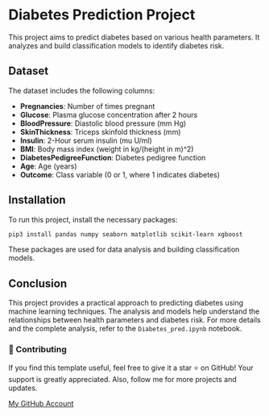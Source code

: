 # Diabetes Prediction Project

This project aims to predict diabetes based on various health parameters. It analyzes and build classification models to identify diabetes risk.

## Dataset

The dataset includes the following columns:
- **Pregnancies**: Number of times pregnant
- **Glucose**: Plasma glucose concentration after 2 hours
- **BloodPressure**: Diastolic blood pressure (mm Hg)
- **SkinThickness**: Triceps skinfold thickness (mm)
- **Insulin**: 2-Hour serum insulin (mu U/ml)
- **BMI**: Body mass index (weight in kg/(height in m)^2)
- **DiabetesPedigreeFunction**: Diabetes pedigree function
- **Age**: Age (years)
- **Outcome**: Class variable (0 or 1, where 1 indicates diabetes)

## Installation

To run this project, install the necessary packages:

```bash
pip3 install pandas numpy seaborn matplotlib scikit-learn xgboost
```

These packages are used for data analysis and building classification models.

## Conclusion

This project provides a practical approach to predicting diabetes using machine learning techniques. The analysis and models help understand the relationships between health parameters and diabetes risk. For more details and the complete analysis, refer to the `Diabetes_pred.ipynb` notebook.

### 🙌 Contributing

If you find this template useful, feel free to give it a star ⭐ on GitHub! Your support is greatly appreciated. Also, follow me for more projects and updates.

[My GitHub Account](https://github.com/asadalif18/)

